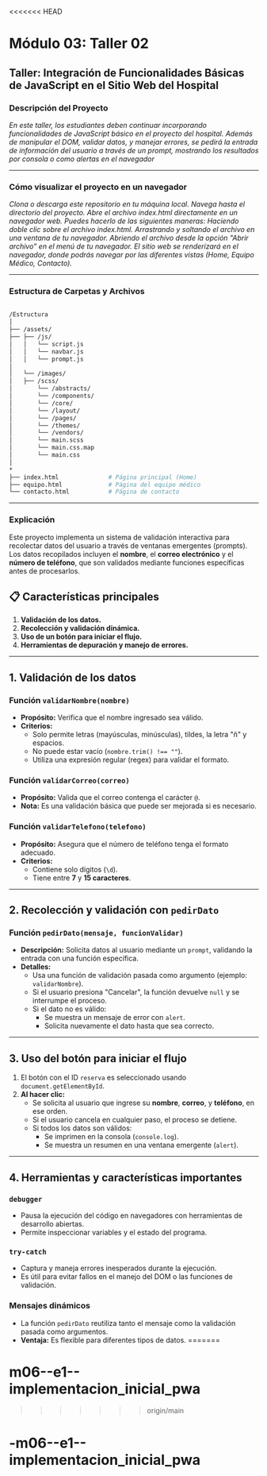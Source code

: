 <<<<<<< HEAD
# Módulo 03: Taller 02
## Taller: Integración de Funcionalidades Básicas de JavaScript en el Sitio Web del Hospital

### Descripción del Proyecto
*En este taller, los estudiantes deben continuar incorporando funcionalidades de JavaScript básico en el proyecto del hospital. Además de manipular el DOM, validar datos, y manejar errores, se pedirá la entrada de información del usuario a través de un prompt, mostrando los resultados por consola o como alertas en el navegador*

---

### Cómo visualizar el proyecto en un navegador
*Clona o descarga este repositorio en tu máquina local.
Navega hasta el directorio del proyecto.
Abre el archivo index.html directamente en un navegador web. Puedes hacerlo de las siguientes maneras:
Haciendo doble clic sobre el archivo index.html.
Arrastrando y soltando el archivo en una ventana de tu navegador.
Abriendo el archivo desde la opción "Abrir archivo" en el menú de tu navegador.
El sitio web se renderizará en el navegador, donde podrás navegar por las diferentes vistas (Home, Equipo Médico, Contacto).*

---

### Estructura de Carpetas y Archivos
```bash

/Estructura
│
├── /assets/
├── ├── /js/
│   │   └── script.js
│   │   └── navbar.js
│   │   └── prompt.js
│
│   └── /images/ 
│   ├── /scss/
│       └── /abstracts/  
│       └── /components/  
│       └── /core/
│       └── /layout/
│       └── /pages/
│       └── /themes/
│       └── /vendors/    
│       └── main.scss 
│       └── main.css.map
│       └── main.css
│ 
*
├── index.html              # Página principal (Home)
├── equipo.html             # Página del equipo médico
└── contacto.html           # Página de contacto

```

---

### Explicación 

Este proyecto implementa un sistema de validación interactiva para recolectar datos del usuario a través de ventanas emergentes (prompts). Los datos recopilados incluyen el **nombre**, el **correo electrónico** y el **número de teléfono**, que son validados mediante funciones específicas antes de procesarlos.

## 📋 Características principales
1. **Validación de los datos.**
2. **Recolección y validación dinámica.**
3. **Uso de un botón para iniciar el flujo.**
4. **Herramientas de depuración y manejo de errores.**

---

## 1. Validación de los datos

### Función `validarNombre(nombre)`
- **Propósito:** Verifica que el nombre ingresado sea válido.
- **Criterios:**
  - Solo permite letras (mayúsculas, minúsculas), tildes, la letra "ñ" y espacios.
  - No puede estar vacío (`nombre.trim() !== ""`).
  - Utiliza una expresión regular (regex) para validar el formato.

### Función `validarCorreo(correo)`
- **Propósito:** Valida que el correo contenga el carácter `@`.
- **Nota:** Es una validación básica que puede ser mejorada si es necesario.

### Función `validarTelefono(telefono)`
- **Propósito:** Asegura que el número de teléfono tenga el formato adecuado.
- **Criterios:**
  - Contiene solo dígitos (`\d`).
  - Tiene entre **7** y **15 caracteres**.

---

## 2. Recolección y validación con `pedirDato`

### Función `pedirDato(mensaje, funcionValidar)`
- **Descripción:** Solicita datos al usuario mediante un `prompt`, validando la entrada con una función específica.
- **Detalles:**
  - Usa una función de validación pasada como argumento (ejemplo: `validarNombre`).
  - Si el usuario presiona "Cancelar", la función devuelve `null` y se interrumpe el proceso.
  - Si el dato no es válido:
    - Se muestra un mensaje de error con `alert`.
    - Solicita nuevamente el dato hasta que sea correcto.

---

## 3. Uso del botón para iniciar el flujo

1. El botón con el ID `reserva` es seleccionado usando `document.getElementById`.
2. **Al hacer clic:**
   - Se solicita al usuario que ingrese su **nombre**, **correo**, y **teléfono**, en ese orden.
   - Si el usuario cancela en cualquier paso, el proceso se detiene.
   - Si todos los datos son válidos:
     - Se imprimen en la consola (`console.log`).
     - Se muestra un resumen en una ventana emergente (`alert`).

---

## 4. Herramientas y características importantes

### `debugger`
- Pausa la ejecución del código en navegadores con herramientas de desarrollo abiertas.
- Permite inspeccionar variables y el estado del programa.

### `try-catch`
- Captura y maneja errores inesperados durante la ejecución.
- Es útil para evitar fallos en el manejo del DOM o las funciones de validación.

### Mensajes dinámicos
- La función `pedirDato` reutiliza tanto el mensaje como la validación pasada como argumentos.
- **Ventaja:** Es flexible para diferentes tipos de datos.
=======
# m06--e1--implementacion_inicial_pwa
>>>>>>> origin/main
# -m06--e1--implementacion_inicial_pwa
